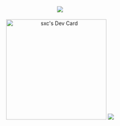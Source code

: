 <h1 align="center"> 
  <a href="https://www.cnblogs.com/suxiaochen/"> 
    <img src="https://readme-typing-svg.herokuapp.com/?lines=学如逆水行舟%2C%20不进则退!;欢迎来到我的GitHub!&center=true&size=27"> 
  </a> 
</h1>

<div align="center"> 
  <img src="https://api.daily.dev/devcards/62f08a6e27db40e184cfbf997c2b5b8e.png?r=j07" width="270" alt="sxc's Dev Card"/>
  <img src="https://metrics.lecoq.io/Andy014?template=classic&config.timezone=Asia%2FShanghai"> 
</div>



<!--
**Andy014/Andy014** is a ✨ _special_ ✨ repository because its `README.md` (this file) appears on your GitHub profile.

Here are some ideas to get you started:

- 🔭 I’m currently working on ...
- 🌱 I’m currently learning ...
- 👯 I’m looking to collaborate on ...
- 🤔 I’m looking for help with ...
- 💬 Ask me about ...
- 📫 How to reach me: ...
- 😄 Pronouns: ...
- ⚡ Fun fact: ...
-->
